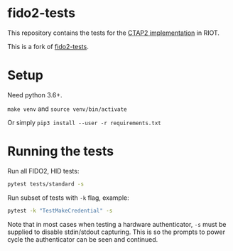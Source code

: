 # fido2-tests

This repository contains the tests for the [CTAP2 implementation](https://github.com/Ollrogge/RIOT-FIDO2) in RIOT.

This is a fork of [fido2-tests](https://github.com/solokeys/fido2-tests).

# Setup

Need python 3.6+.

`make venv` and `source venv/bin/activate`

Or simply `pip3 install --user -r requirements.txt`

# Running the tests

Run all FIDO2, HID tests:

```bash
pytest tests/standard -s
```

Run subset of tests with `-k` flag, example:
```bash
pytest -k "TestMakeCredential" -s
```

Note that in most cases when testing a hardware authenticator, `-s` must be supplied to disable stdin/stdout capturing.  This is so the prompts to power cycle the authenticator can be seen and continued.


